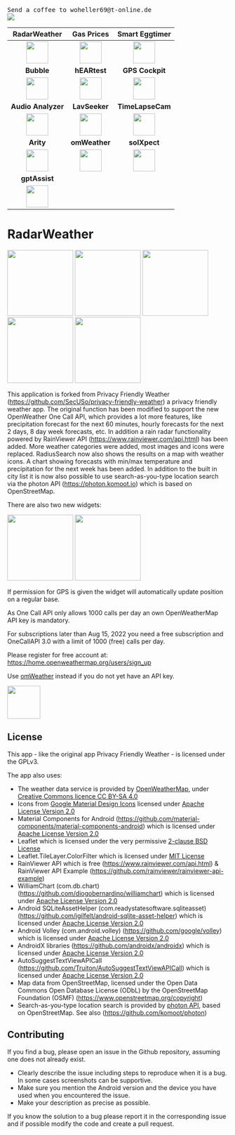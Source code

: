 <pre>Send a coffee to woheller69@t-online.de 
<a href= "https://www.paypal.com/signin"><img  align="left" src="https://www.paypalobjects.com/webstatic/de_DE/i/de-pp-logo-150px.png"></a></pre>


| **RadarWeather** | **Gas Prices** | **Smart Eggtimer** |
|:---:|:---:|:---:|
| [<img src="https://github.com/woheller69/weather/blob/main/fastlane/metadata/android/en-US/images/icon.png" width="50">](https://f-droid.org/packages/org.woheller69.weather/)| [<img src="https://github.com/woheller69/spritpreise/blob/main/fastlane/metadata/android/en-US/images/icon.png" width="50">](https://f-droid.org/packages/org.woheller69.spritpreise/) | [<img src="https://github.com/woheller69/eggtimer/blob/main/fastlane/metadata/android/en-US/images/icon.png" width="50">](https://f-droid.org/packages/org.woheller69.eggtimer/) |
| **Bubble** | **hEARtest** | **GPS Cockpit** |
| [<img src="https://github.com/woheller69/Level/blob/master/fastlane/metadata/android/en-US/images/icon.png" width="50">](https://f-droid.org/packages/org.woheller69.level/) | [<img src="https://github.com/woheller69/audiometry/blob/new/fastlane/metadata/android/en-US/images/icon.png" width="50">](https://f-droid.org/packages/org.woheller69.audiometry/) | [<img src="https://github.com/woheller69/gpscockpit/blob/master/fastlane/metadata/android/en-US/images/icon.png" width="50">](https://f-droid.org/packages/org.woheller69.gpscockpit/) |
| **Audio Analyzer** | **LavSeeker** | **TimeLapseCam** |
| [<img src="https://github.com/woheller69/audio-analyzer-for-android/blob/master/fastlane/metadata/android/en-US/images/icon.png" width="50">](https://f-droid.org/packages/org.woheller69.audio_analyzer_for_android/) |[<img src="https://github.com/woheller69/lavatories/blob/master/fastlane/metadata/android/en-US/images/icon.png" width="50">](https://f-droid.org/packages/org.woheller69.lavatories/) | [<img src="https://github.com/woheller69/TimeLapseCamera/blob/master/fastlane/metadata/android/en-US/images/icon.png" width="50">](https://f-droid.org/packages/org.woheller69.TimeLapseCam/) |
| **Arity** | **omWeather** | **solXpect** |
| [<img src="https://github.com/woheller69/arity/blob/master/fastlane/metadata/android/en-US/images/icon.png" width="50">](https://f-droid.org/packages/org.woheller69.arity/) | [<img src="https://github.com/woheller69/omweather/blob/master/fastlane/metadata/android/en-US/images/icon.png" width="50">](https://f-droid.org/packages/org.woheller69.omweather/) | [<img src="https://github.com/woheller69/solXpect/blob/main/fastlane/metadata/android/en-US/images/icon.png" width="50">](https://f-droid.org/packages/org.woheller69.solxpect/) |
| **gptAssist** |  |  |
| [<img src="https://github.com/woheller69/gptassist/blob/master/fastlane/metadata/android/en-US/images/icon.png" width="50">](https://f-droid.org/packages/org.woheller69.gptassist/) |  |  |

# RadarWeather

<img src="fastlane/metadata/android/en-US/images/phoneScreenshots/2.png" width="150"/> <img src="fastlane/metadata/android/en-US/images/phoneScreenshots/3.png" width="150"/> <img src="fastlane/metadata/android/en-US/images/phoneScreenshots/4.png" width="150"/> <img src="fastlane/metadata/android/en-US/images/phoneScreenshots/5.png" width="150"/> <img src="fastlane/metadata/android/en-US/images/phoneScreenshots/6.png" width="150"/>

This application is forked from Privacy Friendly Weather (https://github.com/SecUSo/privacy-friendly-weather) a privacy friendly weather app.
The original function has been modified to support the new OpenWeather One Call API, which provides a lot more features, like precipitation forecast for the next 60 minutes,
hourly forecasts for the next 2 days, 8 day week forecasts, etc. In addition a rain radar functionality powered by RainViewer API (https://www.rainviewer.com/api.html) has been added. More weather categories were added, most images and icons were replaced. RadiusSearch now also shows the results on a map with weather icons.
A chart showing forecasts with min/max temperature and precipitation for the next week has been added. In addition to the built in city list it is now also possible to use search-as-you-type location search via the photon API (https://photon.komoot.io) which is based on OpenStreetMap.

There are also two new widgets:

<img src="fastlane/metadata/android/en-US/images/phoneScreenshots/10.png" width="150"/>

<img src="fastlane/metadata/android/en-US/images/phoneScreenshots/11.png" width="150"/>

If permission for GPS is given the widget will automatically update position on a regular base.

As One Call API only allows 1000 calls per day an own OpenWeatherMap API key is mandatory.

For subscriptions later than Aug 15, 2022 you need a free subscription and OneCallAPI 3.0 with a limit of 1000 (free) calls per day.

Please register for free account at: https://home.openweathermap.org/users/sign_up

Use [omWeather](https://github.com/woheller69/omweather) instead if you do not yet have an API key.

[<img src="https://fdroid.gitlab.io/artwork/badge/get-it-on.png" height="75">](https://f-droid.org/de/packages/org.woheller69.weather/)


## License

This app - like the original app Privacy Friendly Weather - is licensed under the GPLv3.

The app also uses:
- The weather data service is provided by [OpenWeatherMap](https://openweathermap.org/), under <a href='http://creativecommons.org/licenses/by-sa/4.0/'>Creative Commons licence CC BY-SA 4.0</a>
- Icons from [Google Material Design Icons](https://material.io/resources/icons/) licensed under <a href='http://www.apache.org/licenses/LICENSE-2.0'>Apache License Version 2.0</a>
- Material Components for Android (https://github.com/material-components/material-components-android) which is licensed under <a href='https://github.com/material-components/material-components-android/blob/master/LICENSE'>Apache License Version 2.0</a>
- Leaflet which is licensed under the very permissive <a href='https://github.com/Leaflet/Leaflet/blob/master/FAQ.md'>2-clause BSD License</a>
- Leaflet.TileLayer.ColorFilter which is licensed under <a href='https://github.com/xtk93x/Leaflet.TileLayer.ColorFilter/blob/master/LICENSE'>MIT License</a>
- RainViewer API which is free (https://www.rainviewer.com/api.html) & RainViewer API Example (https://github.com/rainviewer/rainviewer-api-example)
- WilliamChart (com.db.chart) (https://github.com/diogobernardino/williamchart) which is licensed under <a href='http://www.apache.org/licenses/LICENSE-2.0'>Apache License Version 2.0</a>
- Android SQLiteAssetHelper (com.readystatesoftware.sqliteasset) (https://github.com/jgilfelt/android-sqlite-asset-helper) which is licensed under <a href='https://github.com/jgilfelt/android-sqlite-asset-helper/blob/master/LICENSE'>Apache License Version 2.0</a>
- Android Volley (com.android.volley) (https://github.com/google/volley) which is licensed under <a href='https://github.com/google/volley/blob/master/LICENSE'>Apache License Version 2.0</a>
- AndroidX libraries (https://github.com/androidx/androidx) which is licensed under <a href='https://github.com/androidx/androidx/blob/androidx-main/LICENSE.txt'>Apache License Version 2.0</a>
- AutoSuggestTextViewAPICall (https://github.com/Truiton/AutoSuggestTextViewAPICall) which is licensed under <a href='https://github.com/Truiton/AutoSuggestTextViewAPICall/blob/master/LICENSE'>Apache License Version 2.0</a>
- Map data from OpenStreetMap, licensed under the Open Data Commons Open Database License (ODbL) by the OpenStreetMap Foundation (OSMF) (https://www.openstreetmap.org/copyright)
- Search-as-you-type location search is provided by [photon API](https://photon.komoot.io), based on OpenStreetMap. See also (https://github.com/komoot/photon)

## Contributing

If you find a bug, please open an issue in the Github repository, assuming one does not already exist.
  - Clearly describe the issue including steps to reproduce when it is a bug. In some cases screenshots can be supportive.
  - Make sure you mention the Android version and the device you have used when you encountered the issue.
  - Make your description as precise as possible.

If you know the solution to a bug please report it in the corresponding issue and if possible modify the code and create a pull request.
